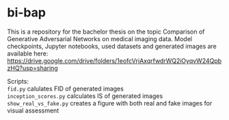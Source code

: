 # bi-bap

This is a repository for the bachelor thesis on the topic Comparison of Generative Adversarial Networks on medical imaging data. Model checkpoints, Jupyter notebooks, used datasets and generated images are available here: https://drive.google.com/drive/folders/1eofcVrjAxqrfwdrWQ2iOyqvW24QpbzHQ?usp=sharing

Scripts:  
`fid.py` calulates FID of generated images  
`inception_scores.py` calculates IS of generated images  
`show_real_vs_fake.py` creates a figure with both real and fake images for visual assessment

